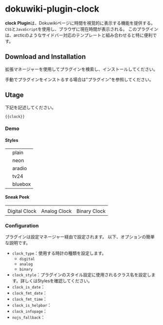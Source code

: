 # dokuwiki-plugin-clock
**clock Plugin**は、Dokuwikiページに時間を視覚的に表示する機能を提供する。`CSS`と`JavaScript`を使用し、ブラウザに現在時間が表示される。
このプラグインは、arcticのようなサイドバー対応のテンプレートと組み合わせると特に便利です。

## Download and Installation
拡張マネージャーを使用してプラグインを検索し、インストールしてください。

手動でプラグインをインストるする場合は"プラグイン"を参照してください。

## Utage
下記を記述してください。

```
{{clock}}
```

### Demo

#### Styles
<table>
  <tr>
    <td></td>
    <td>plain</td>
  </tr>
  <tr>
    <td></td>
    <td>neon</td>
  </tr>
  <tr>
    <td></td>
    <td>aradio</td>
  </tr>
  <tr>
    <td></td>
    <td>tv24</td>
  </tr>
  <tr>
    <td></td>
    <td>bluebox</td>
  </tr>
</table>

#### Sneak Peek
<table>
  <tr>
    <td></td>
    <td></td>
    <td></td>
  </tr>
  <tr>
    <td> Digital Clock </td>
    <td> Analog Clock </td>
    <td> Binary Clock </td>
  </tr>
</table>

### Configuration
プラグインは設定マネージャー経由で設定されます。
以下、オプションの簡単な説明です。

- `clock_type`：使用する時計の種類を設定します。
  - `digital`
  - `analog`
  - `binary`
- `clock_style`：プラグインのスタイル設定に使用されるクラス名を設定します。詳しくはStylesを確認してください。
- `clock_is_date`：
- `clock_fmt_date`：
- `clock_fmt_time`：
- `clock_is_helpbar`：
- `clock_infopage`：
- `nojs_fallback`：

